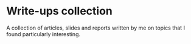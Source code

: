 # Write-ups collection

A collection of articles, slides and reports written by me on topics that I found particularly interesting.
